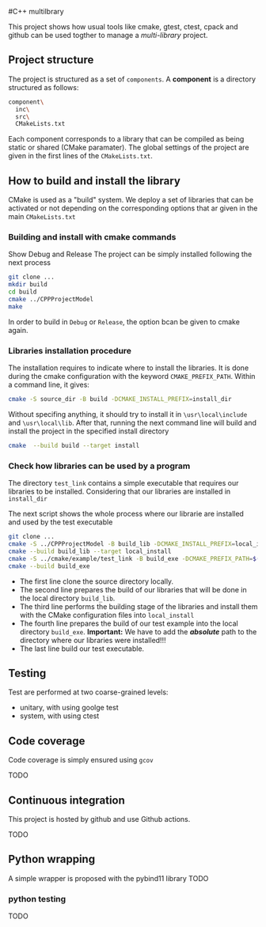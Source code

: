 #C++ multilbrary

This project shows how usual tools like cmake, gtest, ctest, cpack and github can be used togther to manage a *multi-library* project.

## Project structure
The project is structured as a set of ``components``. A **component** is a directory structured as follows:
```bash
component\
  inc\
  src\
  CMakeLists.txt
```
Each component corresponds to a library that can be compiled as being static or shared (CMake paramater).
The global settings of the project are given in the first lines of the `CMakeLists.txt`.


## How to build and install the library
CMake is used as a "build" system. We deploy a set of libraries that can be activated or not 
depending on the corresponding options that ar given in the main `CMakeLists.txt`
### Building and install with cmake commands
Show Debug and Release
The project can be simply installed following the next process
```bash
git clone ...
mkdir build
cd build
cmake ../CPPProjectModel
make 
```
In order to build in ``Debug`` or ``Release``, the option bcan be given to cmake again.
### Libraries installation procedure
The installation requires to indicate where to install the libraries. It is done during
the cmake configuration with the keyword `CMAKE_PREFIX_PATH`. Within a command line, it gives:
```bash
cmake -S source_dir -B build -DCMAKE_INSTALL_PREFIX=install_dir
```
Without specifing anything, it should try to install it in ``\usr\local\include`` and ``\usr\local\lib``. After that, 
running the next command line will build and install the project in the specified install directory
```bash
cmake  --build build --target install
```

### Check how libraries can be used by a program
The directory ``test_link`` contains a simple executable that requires our libraries
to be installed. Considering that our libraries are installed in  ``install_dir``

The next script shows the whole process where our librarie are installed and used by the test executable
```bash
git clone ...
cmake -S ../CPPProjectModel -B build_lib -DCMAKE_INSTALL_PREFIX=local_install
cmake --build build_lib --target local_install
cmake -S ../cmake/example/test_link -B build_exe -DCMAKE_PREFIX_PATH=$('pwd')/local_install 
cmake --build build_exe
```
- The first line clone the source directory locally. 
- The second line prepares the build of
our libraries that will be done in the local directory `build_lib`. 
- The third line performs the building stage of the libraries and install them with the CMake configuration files into `local_install`
- The fourth line prepares the build of our test example into the local directory `build_exe`. **Important:** We have to add the ***absolute*** path to the directory where our libraries were installed!!!
- The last line build our test executable.


## Testing 
Test are performed at two coarse-grained levels: 
- unitary, with using goolge test
- system, with using ctest
## Code coverage
Code coverage is simply ensured using `gcov`

TODO

## Continuous integration 
This project is hosted by github and use Github actions.

TODO


## Python wrapping
A simple wrapper is proposed with the pybind11 library
TODO
### python testing
TODO